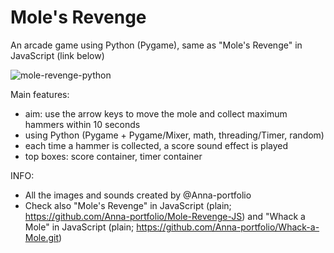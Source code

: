 # Mole's Revenge
An arcade game using Python (Pygame), same as "Mole's Revenge" in JavaScript (link below)

![mole-revenge-python](https://user-images.githubusercontent.com/75646880/112770044-e4fde900-9024-11eb-9019-3aa589f44642.png)


Main features:
- aim: use the arrow keys to move the mole and collect maximum hammers within 10 seconds
- using Python (Pygame + Pygame/Mixer, math, threading/Timer, random)
- each time a hammer is collected, a score sound effect is played
- top boxes: score container, timer container

INFO: 
- All the images and sounds created by @Anna-portfolio
- Check also "Mole's Revenge" in JavaScript (plain; https://github.com/Anna-portfolio/Mole-Revenge-JS) and "Whack a Mole" in JavaScript (plain; https://github.com/Anna-portfolio/Whack-a-Mole.git)
